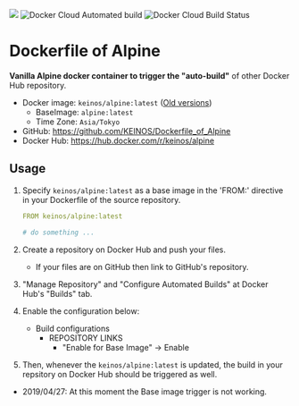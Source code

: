 [![](https://images.microbadger.com/badges/image/keinos/alpine.svg)](https://microbadger.com/images/keinos/alpine "Get your own image badge on microbadger.com") ![Docker Cloud Automated build](https://img.shields.io/docker/cloud/automated/keinos/alpine.svg) ![Docker Cloud Build Status](https://img.shields.io/docker/cloud/build/keinos/alpine.svg)

# Dockerfile of Alpine

**Vanilla Alpine docker container to trigger the "auto-build"** of other Docker Hub repository.

- Docker image: `keinos/alpine:latest` ([Old versions](https://hub.docker.com/r/keinos/alpine/tags))
  - BaseImage: `alpine:latest`
  - Time Zone: `Asia/Tokyo`
- GitHub: <https://github.com/KEINOS/Dockerfile_of_Alpine>
- Docker Hub: <https://hub.docker.com/r/keinos/alpine>

## Usage

1. Specify `keinos/alpine:latest` as a base image in the 'FROM:' directive in your Dockerfile of the source repository.

    ```yaml
    FROM keinos/alpine:latest

    # do something ...
    ```

2. Create a repository on Docker Hub and push your files.
    - If your files are on GitHub then link to GitHub's repository.

3. "Manage Repository" and "Configure Automated Builds" at Docker Hub's "Builds" tab.

4. Enable the configuration below:
    - Build configurations
      - REPOSITORY LINKS
        - "Enable for Base Image" -> Enable

5. Then, whenever the `keinos/alpine:latest` is updated, the build in your repsitory on Docker Hub should be triggered as well.

- 2019/04/27: At this moment the Base image trigger is not working.
